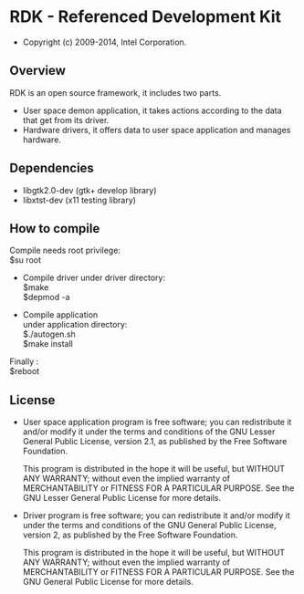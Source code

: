 # RDK - Referenced Development Kit

 * Copyright (c) 2009-2014, Intel Corporation.
 
## Overview

RDK is an open source framework, it includes two parts.
* User space demon application, it takes actions according to the data that get from its driver.
* Hardware drivers, it offers data to user space application and manages hardware.

## Dependencies

 * libgtk2.0-dev  (gtk+ develop library)
 * libxtst-dev	(x11 testing library)

## How to compile

  Compile needs root privilege:   
	$su root

* Compile driver
	under driver directory:    
	$make      
	$depmod -a     

* Compile application    
	under application directory:      
	$./autogen.sh     
	$make install     

Finally :    
	$reboot     
 
## License

 * User space application program is free software; you can redistribute it and/or modify it
   under the terms and conditions of the GNU Lesser General Public License,
   version 2.1, as published by the Free Software Foundation.

   This program is distributed in the hope it will be useful, but WITHOUT ANY
   WARRANTY; without even the implied warranty of MERCHANTABILITY or FITNESS
   FOR A PARTICULAR PURPOSE.  See the GNU Lesser General Public License for
   more details.
   
 * Driver program is free software; you can redistribute it and/or modify it
   under the terms and conditions of the GNU General Public License,
   version 2, as published by the Free Software Foundation.
 
   This program is distributed in the hope it will be useful, but WITHOUT
   ANY WARRANTY; without even the implied warranty of MERCHANTABILITY or
   FITNESS FOR A PARTICULAR PURPOSE.  See the GNU General Public License for
   more details.  
